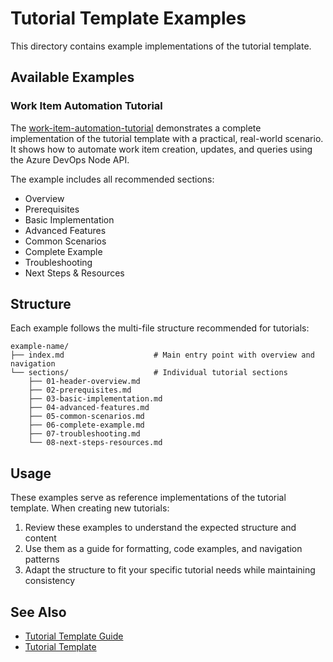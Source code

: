 # Tutorial Template Examples

This directory contains example implementations of the tutorial template.

## Available Examples

### Work Item Automation Tutorial

The [work-item-automation-tutorial](./work-item-automation-tutorial/) demonstrates a complete implementation of the tutorial template with a practical, real-world scenario. It shows how to automate work item creation, updates, and queries using the Azure DevOps Node API.

The example includes all recommended sections:
- Overview
- Prerequisites
- Basic Implementation
- Advanced Features
- Common Scenarios
- Complete Example
- Troubleshooting
- Next Steps & Resources

## Structure

Each example follows the multi-file structure recommended for tutorials:

```
example-name/
├── index.md                    # Main entry point with overview and navigation
└── sections/                   # Individual tutorial sections
    ├── 01-header-overview.md
    ├── 02-prerequisites.md
    ├── 03-basic-implementation.md
    ├── 04-advanced-features.md
    ├── 05-common-scenarios.md
    ├── 06-complete-example.md
    ├── 07-troubleshooting.md
    └── 08-next-steps-resources.md
```

## Usage

These examples serve as reference implementations of the tutorial template. When creating new tutorials:

1. Review these examples to understand the expected structure and content
2. Use them as a guide for formatting, code examples, and navigation patterns
3. Adapt the structure to fit your specific tutorial needs while maintaining consistency

## See Also

- [Tutorial Template Guide](../tutorial-template-guide.md)
- [Tutorial Template](../tutorial-template.md) 